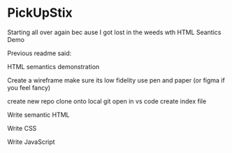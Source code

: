 # PickUpStix

Starting all over again bec ause I got lost in the weeds wth HTML Seantics Demo

Previous readme said:

HTML semantics demonstration

Create a wireframe
make sure its low fidelity
use pen and paper (or figma if you feel fancy)

create new repo
clone onto local git
open in vs code
create index file

Write semantic HTML

Write CSS

Write JavaScript